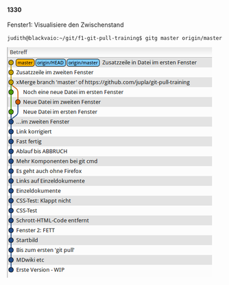 #### 1330

Fenster1: Visualisiere den Zwischenstand

```
judith@blackvaio:~/git/f1-git-pull-training$ gitg master origin/master
```

![Endstand](../images/pull-final.png)
